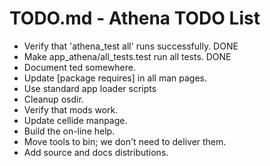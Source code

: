 # TODO.md - Athena TODO List

* Verify that 'athena_test all' runs successfully.  DONE
* Make app_athena/all_tests.test run all tests. DONE
* Document ted somewhere.
* Update [package requires] in all man pages.
* Use standard app loader scripts
* Cleanup osdir.
* Verify that mods work.
* Update cellide manpage.
* Build the on-line help.
* Move tools to bin; we don't need to deliver them.
* Add source and docs distributions.
